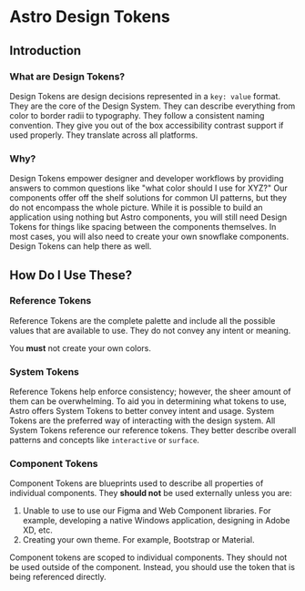 <script setup>
</script>

# Astro Design Tokens

## Introduction

### What are Design Tokens?

Design Tokens are design decisions represented in a `key: value` format. They are the core of the Design System. They can describe everything from color to border radii to typography.  They follow a consistent naming convention. They give you out of the box accessibility contrast support if used properly. They translate across all platforms.


### Why?

Design Tokens empower designer and developer workflows by providing answers to common questions like "what color should I use for XYZ?" Our components offer off the shelf solutions for common UI patterns, but they do not encompass the whole picture. While it is possible to build an application using nothing but Astro components, you will still need Design Tokens for things like spacing between the components themselves. In most cases, you will also need to create your own snowflake components. Design Tokens can help there as well.

## How Do I Use These?
### Reference Tokens

Reference Tokens are the complete palette and include all the possible values that are available to use. They do not convey any intent or meaning.

You **must** not create your own colors.

### System Tokens

Reference Tokens help enforce consistency; however, the sheer amount of them can be overwhelming. To aid you in determining what tokens to use, Astro offers System Tokens to better convey intent and usage. System Tokens are the preferred way of interacting with the design system. All System Tokens reference our reference tokens. They better describe overall patterns and concepts like `interactive` or `surface`.

### Component Tokens

Component Tokens are blueprints used to describe all properties of individual components. They **should not** be used externally unless you are:

1. Unable to use to use our Figma and Web Component libraries. For example, developing a native Windows application, designing in Adobe XD, etc.
2. Creating your own theme. For example, Bootstrap or Material.

Component tokens are scoped to individual components. They should not be used outside of the component. Instead, you should use the token that is being referenced directly.
